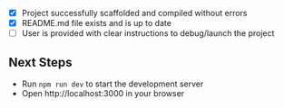 - [x] Project successfully scaffolded and compiled without errors
- [x] README.md file exists and is up to date
- [ ] User is provided with clear instructions to debug/launch the project

## Next Steps
- Run `npm run dev` to start the development server
- Open http://localhost:3000 in your browser
